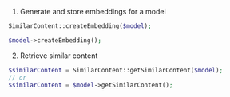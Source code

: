 1. Generate and store embeddings for a model
```php
SimilarContent::createEmbedding($model);

$model->createEmbedding();
```

2. Retrieve similar content
```php
$similarContent = SimilarContent::getSimilarContent($model);
// or
$similarContent = $model->getSimilarContent();
```
